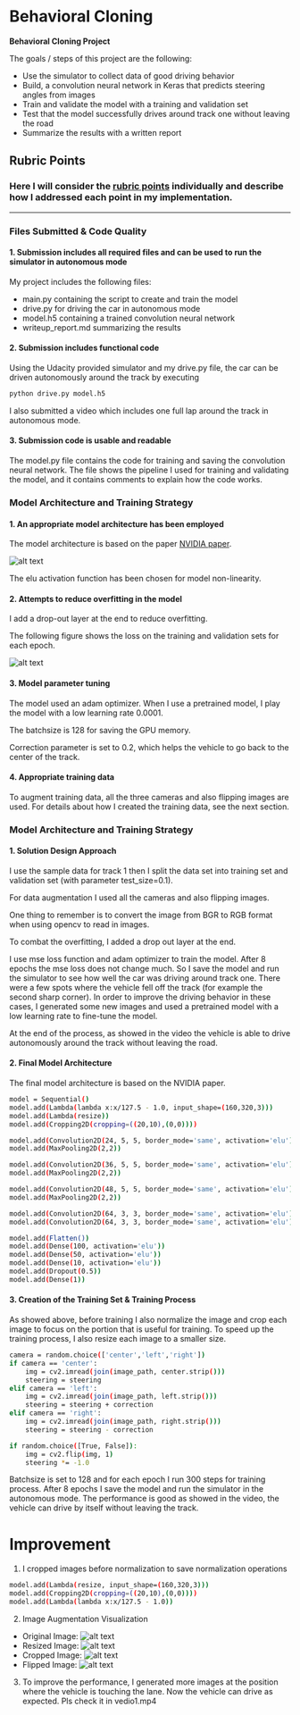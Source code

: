 # **Behavioral Cloning** 


**Behavioral Cloning Project**

The goals / steps of this project are the following:
* Use the simulator to collect data of good driving behavior
* Build, a convolution neural network in Keras that predicts steering angles from images
* Train and validate the model with a training and validation set
* Test that the model successfully drives around track one without leaving the road
* Summarize the results with a written report


[//]: # (Image References)

[image1]: ./image_for_writeup/architecture.jpg "Model Architecture"
[image2]: ./image_for_writeup/visualize_loss.png "Loss Visualization"
[image3]: ./image_for_writeup/original_image.png "Original Image"
[image4]: ./image_for_writeup/resize_image.png "Resized Image"
[image5]: ./image_for_writeup/crop_image.png "Cropping Image"
[image6]: ./image_for_writeup/flip_image.png "Flip Image"



## Rubric Points
### Here I will consider the [rubric points](https://review.udacity.com/#!/rubrics/432/view) individually and describe how I addressed each point in my implementation.  

---
### Files Submitted & Code Quality

#### 1. Submission includes all required files and can be used to run the simulator in autonomous mode

My project includes the following files:
* main.py containing the script to create and train the model
* drive.py for driving the car in autonomous mode
* model.h5 containing a trained convolution neural network 
* writeup_report.md summarizing the results

#### 2. Submission includes functional code
Using the Udacity provided simulator and my drive.py file, the car can be driven autonomously around the track by executing 
```sh
python drive.py model.h5
```
I also submitted a video which includes one full lap around the track in autonomous mode.
#### 3. Submission code is usable and readable

The model.py file contains the code for training and saving the convolution neural network. The file shows the pipeline I used for training and validating the model, and it contains comments to explain how the code works.

### Model Architecture and Training Strategy

#### 1. An appropriate model architecture has been employed

The model architecture is based on the paper [NVIDIA paper](https://arxiv.org/pdf/1604.07316v1.pdf).

![alt text][image1]

The elu activation function has been chosen for model non-linearity.
#### 2. Attempts to reduce overfitting in the model

I add a drop-out layer at the end to reduce overfitting.

The following figure shows the loss on the training and validation sets for each epoch.

![alt text][image2]

#### 3. Model parameter tuning

The model used an adam optimizer. When I use a pretrained model, I play the model with a low learning rate 0.0001.

The batchsize is 128 for saving the GPU memory.

Correction parameter is set to 0.2, which helps the vehicle to go back to the center of the track.


#### 4. Appropriate training data

To augment training data, all the three cameras and also flipping images are used.
For details about how I created the training data, see the next section. 

### Model Architecture and Training Strategy

#### 1. Solution Design Approach

I use the sample data for track 1 then I split the data set into training set and validation set (with parameter test_size=0.1).

For data augmentation I used all the cameras and also flipping images. 

One thing to remember is to convert the image from BGR to RGB format when using opencv to read in images.

To combat the overfitting, I added a drop out layer at the end.

I use mse loss function and adam optimizer to train the model. After 8 epochs the mse loss does not change much. So I save the model and run the simulator to see how well the car was driving around track one. There were a few spots where the vehicle fell off the track (for example the second sharp corner). In order to improve the driving behavior in these cases, I generated some new images and used a pretrained model with a low learning rate to fine-tune the model.

At the end of the process, as showed in the video the vehicle is able to drive autonomously around the track without leaving the road.

#### 2. Final Model Architecture

The final model architecture is based on the NVIDIA paper.
```sh
model = Sequential()
model.add(Lambda(lambda x:x/127.5 - 1.0, input_shape=(160,320,3)))
model.add(Lambda(resize))
model.add(Cropping2D(cropping=((20,10),(0,0))))

model.add(Convolution2D(24, 5, 5, border_mode='same', activation='elu'))
model.add(MaxPooling2D(2,2))

model.add(Convolution2D(36, 5, 5, border_mode='same', activation='elu'))
model.add(MaxPooling2D(2,2))

model.add(Convolution2D(48, 5, 5, border_mode='same', activation='elu'))
model.add(MaxPooling2D(2,2))

model.add(Convolution2D(64, 3, 3, border_mode='same', activation='elu'))
model.add(Convolution2D(64, 3, 3, border_mode='same', activation='elu'))

model.add(Flatten())
model.add(Dense(100, activation='elu'))
model.add(Dense(50, activation='elu'))
model.add(Dense(10, activation='elu'))
model.add(Dropout(0.5))
model.add(Dense(1))
```


#### 3. Creation of the Training Set & Training Process

As showed above, before training I also normalize the image and crop each image to focus on the portion that is useful for training. To speed up the training process, I also resize each image to a smaller size.


```sh
camera = random.choice(['center','left','right'])
if camera == 'center':
    img = cv2.imread(join(image_path, center.strip()))
    steering = steering
elif camera == 'left':
    img = cv2.imread(join(image_path, left.strip()))
    steering = steering + correction
elif camera == 'right':
    img = cv2.imread(join(image_path, right.strip()))
    steering = steering - correction

if random.choice([True, False]):
    img = cv2.flip(img, 1)
    steering *= -1.0
```

Batchsize is set to 128 and for each epoch I run 300 steps for training process.
After 8 epochs I save the model and run the simulator in the autonomous mode. The performance is good as showed in the video, the vehicle can drive by itself without leaving the track.

# Improvement
1. I cropped images before normalization to save normalization operations
```sh
model.add(Lambda(resize, input_shape=(160,320,3)))
model.add(Cropping2D(cropping=((20,10),(0,0))))
model.add(Lambda(lambda x:x/127.5 - 1.0))
```
2. Image Augmentation Visualization
* Original Image:
![alt text][image3]
* Resized Image:
![alt text][image4]
* Cropped Image:
![alt text][image5]
* Flipped Image:
![alt text][image6]
3. To improve the performance, I generated more images at the position where the vehicle is touching the lane. Now the vehicle can drive as expected. Pls check it in vedio1.mp4



